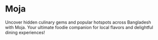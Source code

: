 # Moja
Uncover hidden culinary gems and popular hotspots across Bangladesh with Moja. Your ultimate foodie companion for local flavors and delightful dining experiences!
